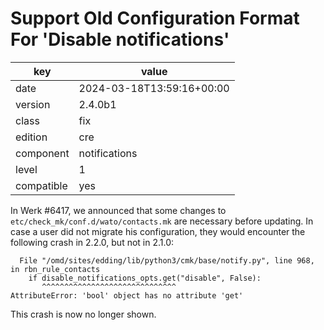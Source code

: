 [//]: # (werk v2)
# Support Old Configuration Format For 'Disable notifications'

key        | value
---------- | ---
date       | 2024-03-18T13:59:16+00:00
version    | 2.4.0b1
class      | fix
edition    | cre
component  | notifications
level      | 1
compatible | yes

In Werk #6417, we announced that some changes to `etc/check_mk/conf.d/wato/contacts.mk` are
necessary before updating. In case a user did not migrate his configuration, they would encounter
the following crash in 2.2.0, but not in 2.1.0:
```
  File "/omd/sites/edding/lib/python3/cmk/base/notify.py", line 968, in rbn_rule_contacts
    if disable_notifications_opts.get("disable", False):
       ^^^^^^^^^^^^^^^^^^^^^^^^^^^^^^
AttributeError: 'bool' object has no attribute 'get'
```
This crash is now no longer shown.
